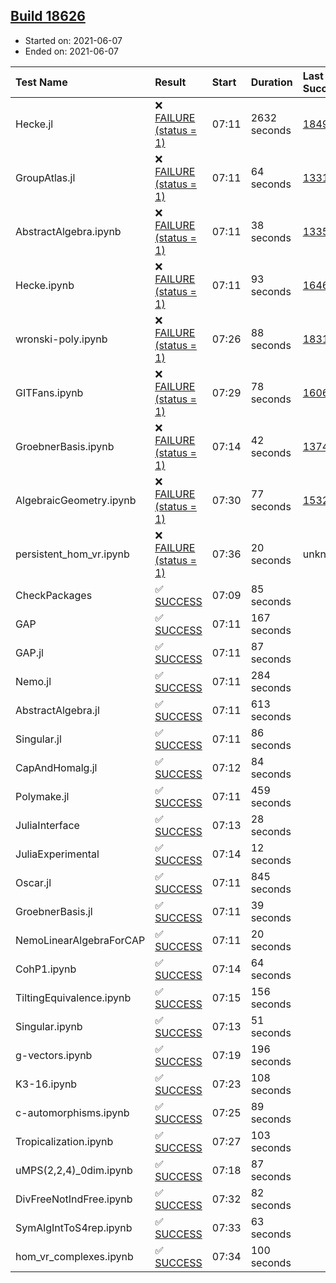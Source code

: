 ## [Build 18626](https://oscarci.mathematik.uni-kl.de/job/oscar/18626/)

* Started on: 2021-06-07
* Ended on: 2021-06-07

| Test Name    | Result | Start | Duration | Last Success | First Failure |
|:-------------|:-------|:------|:---------|:-------------|:--------------|
| Hecke.jl | ❌ [FAILURE (status = 1)](https://oscarci.mathematik.uni-kl.de/job/oscar/18626/artifact/logs/build-18626/Hecke.jl.log) | 07:11 | 2632 seconds | [18490](https://oscarci.mathematik.uni-kl.de/job/oscar/18490/) | [18491](https://oscarci.mathematik.uni-kl.de/job/oscar/18491/) |
| GroupAtlas.jl | ❌ [FAILURE (status = 1)](https://oscarci.mathematik.uni-kl.de/job/oscar/18626/artifact/logs/build-18626/GroupAtlas.jl.log) | 07:11 | 64 seconds | [13311](https://oscarci.mathematik.uni-kl.de/job/oscar/13311/) | [13312](https://oscarci.mathematik.uni-kl.de/job/oscar/13312/) |
| AbstractAlgebra.ipynb | ❌ [FAILURE (status = 1)](https://oscarci.mathematik.uni-kl.de/job/oscar/18626/artifact/logs/build-18626/AbstractAlgebra.ipynb.log) | 07:11 | 38 seconds | [13355](https://oscarci.mathematik.uni-kl.de/job/oscar/13355/) | [13356](https://oscarci.mathematik.uni-kl.de/job/oscar/13356/) |
| Hecke.ipynb | ❌ [FAILURE (status = 1)](https://oscarci.mathematik.uni-kl.de/job/oscar/18626/artifact/logs/build-18626/Hecke.ipynb.log) | 07:11 | 93 seconds | [16463](https://oscarci.mathematik.uni-kl.de/job/oscar/16463/) | [16464](https://oscarci.mathematik.uni-kl.de/job/oscar/16464/) |
| wronski-poly.ipynb | ❌ [FAILURE (status = 1)](https://oscarci.mathematik.uni-kl.de/job/oscar/18626/artifact/logs/build-18626/wronski-poly.ipynb.log) | 07:26 | 88 seconds | [18314](https://oscarci.mathematik.uni-kl.de/job/oscar/18314/) | [18315](https://oscarci.mathematik.uni-kl.de/job/oscar/18315/) |
| GITFans.ipynb | ❌ [FAILURE (status = 1)](https://oscarci.mathematik.uni-kl.de/job/oscar/18626/artifact/logs/build-18626/GITFans.ipynb.log) | 07:29 | 78 seconds | [16068](https://oscarci.mathematik.uni-kl.de/job/oscar/16068/) | [16069](https://oscarci.mathematik.uni-kl.de/job/oscar/16069/) |
| GroebnerBasis.ipynb | ❌ [FAILURE (status = 1)](https://oscarci.mathematik.uni-kl.de/job/oscar/18626/artifact/logs/build-18626/GroebnerBasis.ipynb.log) | 07:14 | 42 seconds | [13748](https://oscarci.mathematik.uni-kl.de/job/oscar/13748/) | [13749](https://oscarci.mathematik.uni-kl.de/job/oscar/13749/) |
| AlgebraicGeometry.ipynb | ❌ [FAILURE (status = 1)](https://oscarci.mathematik.uni-kl.de/job/oscar/18626/artifact/logs/build-18626/AlgebraicGeometry.ipynb.log) | 07:30 | 77 seconds | [15322](https://oscarci.mathematik.uni-kl.de/job/oscar/15322/) | [15323](https://oscarci.mathematik.uni-kl.de/job/oscar/15323/) |
| persistent_hom_vr.ipynb | ❌ [FAILURE (status = 1)](https://oscarci.mathematik.uni-kl.de/job/oscar/18626/artifact/logs/build-18626/persistent_hom_vr.ipynb.log) | 07:36 | 20 seconds | unknown | unknown |
| CheckPackages | ✅ [SUCCESS](https://oscarci.mathematik.uni-kl.de/job/oscar/18626/artifact/logs/build-18626/CheckPackages.log) | 07:09 | 85 seconds |  |  |
| GAP | ✅ [SUCCESS](https://oscarci.mathematik.uni-kl.de/job/oscar/18626/artifact/logs/build-18626/GAP.log) | 07:11 | 167 seconds |  |  |
| GAP.jl | ✅ [SUCCESS](https://oscarci.mathematik.uni-kl.de/job/oscar/18626/artifact/logs/build-18626/GAP.jl.log) | 07:11 | 87 seconds |  |  |
| Nemo.jl | ✅ [SUCCESS](https://oscarci.mathematik.uni-kl.de/job/oscar/18626/artifact/logs/build-18626/Nemo.jl.log) | 07:11 | 284 seconds |  |  |
| AbstractAlgebra.jl | ✅ [SUCCESS](https://oscarci.mathematik.uni-kl.de/job/oscar/18626/artifact/logs/build-18626/AbstractAlgebra.jl.log) | 07:11 | 613 seconds |  |  |
| Singular.jl | ✅ [SUCCESS](https://oscarci.mathematik.uni-kl.de/job/oscar/18626/artifact/logs/build-18626/Singular.jl.log) | 07:11 | 86 seconds |  |  |
| CapAndHomalg.jl | ✅ [SUCCESS](https://oscarci.mathematik.uni-kl.de/job/oscar/18626/artifact/logs/build-18626/CapAndHomalg.jl.log) | 07:12 | 84 seconds |  |  |
| Polymake.jl | ✅ [SUCCESS](https://oscarci.mathematik.uni-kl.de/job/oscar/18626/artifact/logs/build-18626/Polymake.jl.log) | 07:11 | 459 seconds |  |  |
| JuliaInterface | ✅ [SUCCESS](https://oscarci.mathematik.uni-kl.de/job/oscar/18626/artifact/logs/build-18626/JuliaInterface.log) | 07:13 | 28 seconds |  |  |
| JuliaExperimental | ✅ [SUCCESS](https://oscarci.mathematik.uni-kl.de/job/oscar/18626/artifact/logs/build-18626/JuliaExperimental.log) | 07:14 | 12 seconds |  |  |
| Oscar.jl | ✅ [SUCCESS](https://oscarci.mathematik.uni-kl.de/job/oscar/18626/artifact/logs/build-18626/Oscar.jl.log) | 07:11 | 845 seconds |  |  |
| GroebnerBasis.jl | ✅ [SUCCESS](https://oscarci.mathematik.uni-kl.de/job/oscar/18626/artifact/logs/build-18626/GroebnerBasis.jl.log) | 07:11 | 39 seconds |  |  |
| NemoLinearAlgebraForCAP | ✅ [SUCCESS](https://oscarci.mathematik.uni-kl.de/job/oscar/18626/artifact/logs/build-18626/NemoLinearAlgebraForCAP.log) | 07:11 | 20 seconds |  |  |
| CohP1.ipynb | ✅ [SUCCESS](https://oscarci.mathematik.uni-kl.de/job/oscar/18626/artifact/logs/build-18626/CohP1.ipynb.log) | 07:14 | 64 seconds |  |  |
| TiltingEquivalence.ipynb | ✅ [SUCCESS](https://oscarci.mathematik.uni-kl.de/job/oscar/18626/artifact/logs/build-18626/TiltingEquivalence.ipynb.log) | 07:15 | 156 seconds |  |  |
| Singular.ipynb | ✅ [SUCCESS](https://oscarci.mathematik.uni-kl.de/job/oscar/18626/artifact/logs/build-18626/Singular.ipynb.log) | 07:13 | 51 seconds |  |  |
| g-vectors.ipynb | ✅ [SUCCESS](https://oscarci.mathematik.uni-kl.de/job/oscar/18626/artifact/logs/build-18626/g-vectors.ipynb.log) | 07:19 | 196 seconds |  |  |
| K3-16.ipynb | ✅ [SUCCESS](https://oscarci.mathematik.uni-kl.de/job/oscar/18626/artifact/logs/build-18626/K3-16.ipynb.log) | 07:23 | 108 seconds |  |  |
| c-automorphisms.ipynb | ✅ [SUCCESS](https://oscarci.mathematik.uni-kl.de/job/oscar/18626/artifact/logs/build-18626/c-automorphisms.ipynb.log) | 07:25 | 89 seconds |  |  |
| Tropicalization.ipynb | ✅ [SUCCESS](https://oscarci.mathematik.uni-kl.de/job/oscar/18626/artifact/logs/build-18626/Tropicalization.ipynb.log) | 07:27 | 103 seconds |  |  |
| uMPS(2,2,4)_0dim.ipynb | ✅ [SUCCESS](https://oscarci.mathematik.uni-kl.de/job/oscar/18626/artifact/logs/build-18626/uMPS-2-2-4-_0dim.ipynb.log) | 07:18 | 87 seconds |  |  |
| DivFreeNotIndFree.ipynb | ✅ [SUCCESS](https://oscarci.mathematik.uni-kl.de/job/oscar/18626/artifact/logs/build-18626/DivFreeNotIndFree.ipynb.log) | 07:32 | 82 seconds |  |  |
| SymAlgIntToS4rep.ipynb | ✅ [SUCCESS](https://oscarci.mathematik.uni-kl.de/job/oscar/18626/artifact/logs/build-18626/SymAlgIntToS4rep.ipynb.log) | 07:33 | 63 seconds |  |  |
| hom_vr_complexes.ipynb | ✅ [SUCCESS](https://oscarci.mathematik.uni-kl.de/job/oscar/18626/artifact/logs/build-18626/hom_vr_complexes.ipynb.log) | 07:34 | 100 seconds |  |  |
